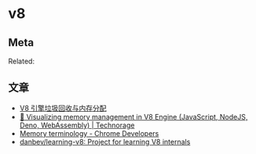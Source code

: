 v8
===

## Meta

Related:


## 文章

- [V8 引擎垃圾回收与内存分配](https://mp.weixin.qq.com/s/2ARruErg3xNlvPOYjw7IiA)
- [🚀 Visualizing memory management in V8 Engine (JavaScript, NodeJS, Deno, WebAssembly) | Technorage](https://deepu.tech/memory-management-in-v8/)
- [Memory terminology - Chrome Developers](https://developer.chrome.com/docs/devtools/memory-problems/memory-101/)
- [danbev/learning-v8: Project for learning V8 internals](https://github.com/danbev/learning-v8)